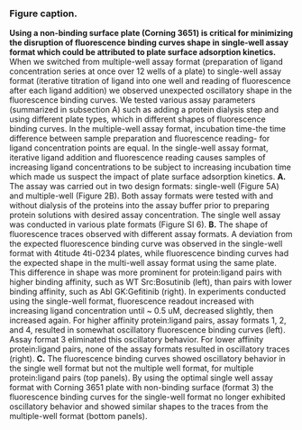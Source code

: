 ### Figure caption.

**Using a non-binding surface plate (Corning 3651) is critical for minimizing the disruption of fluorescence binding curves shape in single-well assay format which could be attributed to plate surface adsorption kinetics.** When we switched from multiple-well assay format (preparation of ligand concentration series at once over 12 wells of a plate) to single-well assay format (iterative titration of ligand into one well and reading of fluorescence after each ligand addition) we observed unexpected oscillatory shape in the fluorescence binding curves. We tested various assay parameters (summarized in subsection A) such as adding a protein dialysis step and using different plate types, which in different shapes of fluorescence binding curves. In the multiple-well assay format, incubation time-the time difference between sample preparation and fluorescence reading- for ligand concentration points are equal. In the single-well assay format, iterative ligand addition and fluorescence reading causes samples of increasing ligand concentrations to be subject to increasing incubation time which made us suspect the impact of plate surface adsorption kinetics. **A.** The assay was carried out in two design formats: single-well (Figure 5A) and multiple-well (Figure 2B). Both assay formats were tested with and without dialysis of the proteins into the assay buffer prior to preparing protein solutions with desired assay concentration. The single well assay was conducted in various plate formats (Figure SI 6). **B.** The shape of fluorescence traces observed with different assay formats. A deviation from the expected fluorescence binding curve was observed in the single-well format with 4titude 4ti-0234 plates, while fluorescence binding curves had the expected shape in the multi-well assay format using the same plate. This difference in shape was more prominent for protein:ligand pairs with higher binding affinity, such as WT Src:Bosutinib (left), than pairs with lower binding affinity, such as Abl GK:Gefitinib (right). In experiments conducted using the single-well format, fluorescence readout increased with increasing ligand concentration until ~ 0.5 uM, decreased slightly, then increased again. For higher affinity protein:ligand pairs, assay formats 1, 2, and 4, resulted in somewhat oscillatory fluorescence binding curves (left).  Assay format 3 eliminated this oscillatory behavior. For lower affinity protein:ligand pairs, none of the assay formats resulted in oscillatory traces (right). **C.** The fluorescence binding curves showed oscillatory behavior in the single well format but not the multiple well format, for multiple protein:ligand pairs (top panels). By using the optimal single well assay format with Corning 3651 plate with non-binding surface (format 3) the fluorescence binding curves for the single-well format no longer exhibited oscillatory behavior and showed similar shapes to the traces from the multiple-well format (bottom panels).
